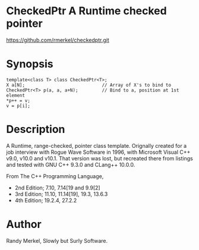 # CheckedPtr<T> A Runtime checked pointer

https://github.com/rmerkel/checkedptr.git

# Synopsis

    template<class T> class CheckedPtr<T>;
    X a[N];                             // Array of X's to bind to
    CheckedPtr<T> p(a, a, a+N);         // Bind to a, position at 1st element
    *p++ = v;
    v = p[i];

# Description

A Runtime, range-checked, pointer class template. Orignally created for a job 
interview with Rogue Wave Software in 1996, with Microsoft Visual C++ v9.0,
v10.0 and v10.1. That version was lost, but recreated there from listings and 
tested with GNU C++ 9.3.0 and CLang++ 10.0.0.

From The C++ Programming Language, 
- 2nd Edition; 7.10, 7.14[19 and 9.9[2]
- 3rd Edition; 11.10, 11.14[19], 19.3, 13.6.3
- 4th Edition; 19.2.4, 27.2.2

# Author

Randy Merkel, Slowly but Surly Software.
